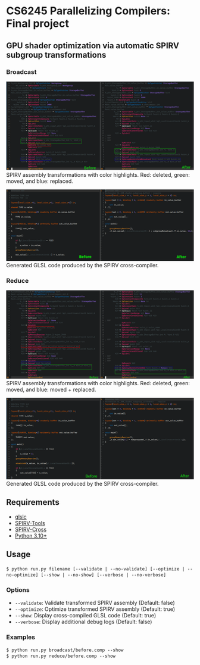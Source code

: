 # CS6245 Parallelizing Compilers: Final project

## GPU shader optimization via automatic SPIRV subgroup transformations

### Broadcast

![broadcast SPIRV assembly](images/apply_broadcast_spvasm_annotated.png)
SPIRV assembly transformations with color highlights.
Red: deleted, green: moved, and blue: replaced.

![broadcast GLSL](images/apply_broadcast_annotated.png)
Generated GLSL code produced by the SPIRV cross-compiler.

### Reduce

![reduce SPIRV assembly](images/apply_reduce_spvasm_annotated.png)
SPIRV assembly transformations with color highlights.
Red: deleted, green: moved, and blue: moved + replaced.

![reduce GLSL](images/apply_reduce_annotated.png)
Generated GLSL code produced by the SPIRV cross-compiler.

## Requirements

- [glslc](https://github.com/google/shaderc)
- [SPIRV-Tools](https://github.com/KhronosGroup/SPIRV-Tools)
- [SPIRV-Cross](https://github.com/KhronosGroup/SPIRV-Cross)
- [Python 3.10+](https://www.python.org/)

## Usage

```
$ python run.py filename [--validate | --no-validate] [--optimize | --no-optimize] [--show | --no-show] [--verbose | --no-verbose]
```

### Options

- `--validate`: Validate transformed SPIRV assembly (Default: false)
- `--optimize`: Optimize transformed SPIRV assembly (Default: true)
- `--show`:     Display cross-compiled GLSL code    (Default: true)
- `--verbose`:  Display additional debug logs       (Default: false)

### Examples

```
$ python run.py broadcast/before.comp --show
$ python run.py reduce/before.comp --show
```
